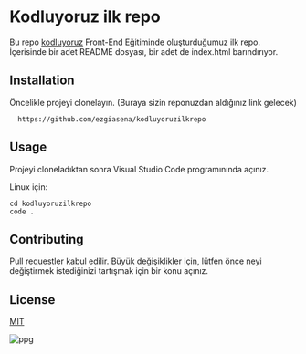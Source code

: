 # Kodluyoruz ilk repo
 Bu repo [kodluyoruz](https://kodluyoruz.org/) Front-End Eğitiminde oluşturduğumuz ilk repo. İçerisinde bir adet README dosyası, bir adet de index.html barındırıyor.

 ## Installation 
 Öncelikle projeyi clonelayın. (Buraya sizin reponuzdan aldığınız link gelecek)
```
  https://github.com/ezgiasena/kodluyoruzilkrepo 
```

## Usage
Projeyi cloneladıktan sonra Visual Studio Code programınında açınız.

Linux için:

``` 
cd kodluyoruzilkrepo
code .

```

## Contributing
Pull requestler kabul edilir. Büyük değişiklikler için, lütfen önce neyi değiştirmek istediğinizi tartışmak için bir konu açınız.

## License
[MIT](https://www.google.com)


![ppg](/kodluyoruzilkrepo/img/powerpuff.jpg)
